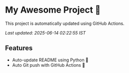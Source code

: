 # My Awesome Project 🚀

This project is automatically updated using GitHub Actions.

_Last updated: 2025-06-14 02:22:55 IST_

## Features
- Auto-update README using Python 🐍
- Auto Git push with GitHub Actions 🤖
